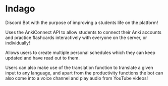 # Indago
 Discord Bot with the purpose of improving a students life on the platform!
 
 Uses the AnkiConnect API to allow students to connect their Anki accounts and practice flashcards interactively with everyone on the server, or individually! 
 
 Allows users to create multiple personal schedules which they can keep updated and have read out to them. 
 
 Users can also make use of the translation function to translate a given input to any language, and apart from the productivity functions the bot can also come into a voice     channel and play audio from YouTube videos!
